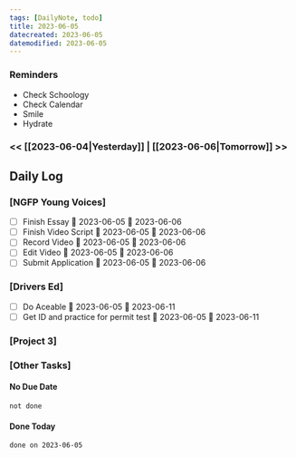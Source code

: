 ```yaml
---
tags: [DailyNote, todo]
title: 2023-06-05
datecreated: 2023-06-05
datemodified: 2023-06-05
---
```


### Reminders
- Check Schoology
- Check Calendar
- Smile
- Hydrate

### << [[2023-06-04|Yesterday]] | [[2023-06-06|Tomorrow]] >>

## Daily Log

### [NGFP Young Voices]

- [ ] Finish Essay 🛫 2023-06-05 📅 2023-06-06
- [ ] Finish Video Script 🛫 2023-06-05 📅 2023-06-06 
- [ ] Record Video 🛫 2023-06-05 📅 2023-06-06
- [ ] Edit Video 🛫 2023-06-05 📅 2023-06-06 
- [ ] Submit Application 🛫 2023-06-05 📅 2023-06-06 

### [Drivers Ed]

- [ ] Do Aceable 🛫 2023-06-05 📅 2023-06-11 
- [ ] Get ID and practice for permit test 🛫 2023-06-05 📅 2023-06-11 

### [Project 3]



### [Other Tasks]

#### No Due Date

```tasks
not done
```

#### Done Today

```tasks
done on 2023-06-05
```